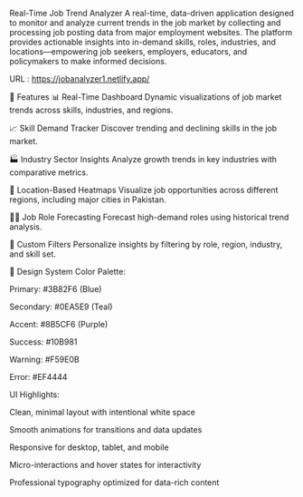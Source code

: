 Real-Time Job Trend Analyzer
A real-time, data-driven application designed to monitor and analyze current trends in the job market by collecting and processing job posting data from major employment websites. The platform provides actionable insights into in-demand skills, roles, industries, and locations—empowering job seekers, employers, educators, and policymakers to make informed decisions.

URL : https://jobanalyzer1.netlify.app/

🚀 Features
📊 Real-Time Dashboard
Dynamic visualizations of job market trends across skills, industries, and regions.

📈 Skill Demand Tracker
Discover trending and declining skills in the job market.

🏭 Industry Sector Insights
Analyze growth trends in key industries with comparative metrics.

📍 Location-Based Heatmaps
Visualize job opportunities across different regions, including major cities in Pakistan.

🧑‍💼 Job Role Forecasting
Forecast high-demand roles using historical trend analysis.

🎯 Custom Filters
Personalize insights by filtering by role, region, industry, and skill set.

🎨 Design System
Color Palette:

Primary: #3B82F6 (Blue)

Secondary: #0EA5E9 (Teal)

Accent: #8B5CF6 (Purple)

Success: #10B981

Warning: #F59E0B

Error: #EF4444

UI Highlights:

Clean, minimal layout with intentional white space

Smooth animations for transitions and data updates

Responsive for desktop, tablet, and mobile

Micro-interactions and hover states for interactivity

Professional typography optimized for data-rich content
